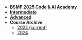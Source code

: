 * [**BSMP 2025 Code & AI Academy**](/2025/README.md)
* [**Intermediate**](/2025/intermediate/lesson_summary.md)
* [**Advanced**](/2025/adv/lesson_summary.md)
* **Course Archive**
  * [2025 (current)](/2025/README.md)
  * [2024](/2024/README.md)
<!--- ⚠️ TODO: remove late 
* **⚠️PH DEV**
  * [ph_dev_ideas](/dev_ph/ph_dev_ideas.md)
  * [template](/dev_ph/template.md)
--->

<!---

* **⚠️BSMP25 Code & AI Academy**
  * [Coding Instructors](/dev25/lesson_summary.md)


* **Coding Instructors**
  * [Coding Instructors](/program/coding_program_admins.md)
--->